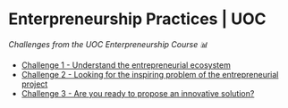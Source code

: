 <!-- *********************************************************************** -->
<!--                                                                         -->
<!--                                         =@@*   +@@+                     -->
<!--                                         =@@*   +@@+ :*%@@@%*:           -->
<!--                                         =@@*   =@@+.@@@=--%@@-          -->
<!--                                         :@@%. .#@@--@@*   +@@* .+%@@@   -->
<!-- README.md                                =%@@@@@@+ =@@*   =@@+.@@@+-=   -->
<!--                                            .---:   -@@#.  *@@--@@*      -->
<!-- By: aperez-b <aperez-b@uoc.edu>                     +@@@@@@@* +@@+      -->
<!--                                                       :-==:.  -@@#      -->
<!-- Created: 2023/04/11 18:14:20 by aperez-b                       +@@@%@   -->
<!-- Updated: 2023/05/18 12:27:49 by aperez-b                                -->
<!--                                                                         -->
<!-- *********************************************************************** -->

# Enterpreneurship Practices | UOC

*Challenges from the UOC Enterpreneurship Course 📊*

- [Challenge 1 - Understand the entrepreneurial ecosystem](./Challenge%201%20-%20Understand%20the%20entrepreneurial%20ecosystem)
- [Challenge 2 - Looking for the inspiring problem of the entrepreneurial project](./Challenge%202%20-%20Looking%20for%20the%20inspiring%20problem%20of%20the%20entrepreneurial%20project)
- [Challenge 3 - Are you ready to propose an innovative solution?](./Challenge%203.%20Are%20you%20ready%20to%20propose%20an%20innovative%20solution%3F)

